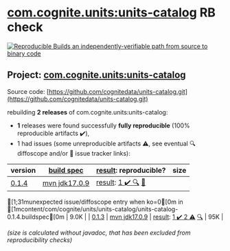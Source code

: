 [com.cognite.units:units-catalog](https://central.sonatype.com/artifact/com.cognite.units/units-catalog/versions) RB check
=======

[![Reproducible Builds](https://reproducible-builds.org/images/logos/rb.svg) an independently-verifiable path from source to binary code](https://reproducible-builds.org/)

## Project: [com.cognite.units:units-catalog](https://central.sonatype.com/artifact/com.cognite.units/units-catalog/versions)

Source code: [https://github.com/cognitedata/units-catalog.git](https://github.com/cognitedata/units-catalog.git)

rebuilding **2 releases** of com.cognite.units:units-catalog:
- **1** releases were found successfully **fully reproducible** (100% reproducible artifacts :heavy_check_mark:),
- 1 had issues (some unreproducible artifacts :warning:, see eventual :mag: diffoscope and/or :memo: issue tracker links):

| version | [build spec](/BUILDSPEC.md) | [result](https://reproducible-builds.org/docs/jvm/): reproducible? | size |
| -- | --------- | ------ | -- |
| [0.1.4](https://central.sonatype.com/artifact/com.cognite.units/units-catalog/0.1.4/pom) | [mvn jdk17.0.9](units-catalog-0.1.4.buildspec) | [result](units-catalog-0.1.4.buildinfo): [1 :heavy_check_mark: ](units-catalog-0.1.4.buildcompare) [:mag:](units-catalog-0.1.4.diffoscope) [:memo:](https://github.com/cognitedata/units-catalog/pull/43)
[1;31munexpected issue/diffoscope entry when ko=0[0m in [1mcontent/com/cognite/units/units-catalog/units-catalog-0.1.4.buildspec[0m
 | 9.0K |
| [0.1.3](https://central.sonatype.com/artifact/com.cognite.units/units-catalog/0.1.3/pom) | [mvn jdk17.0.9](units-catalog-0.1.3.buildspec) | [result](units-catalog-0.1.3.buildinfo): [1 :heavy_check_mark:  2 :warning:](units-catalog-0.1.3.buildcompare) [:mag:](units-catalog-0.1.3.diffoscope) | 95K |

<i>(size is calculated without javadoc, that has been excluded from reproducibility checks)</i>
